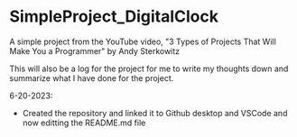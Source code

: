 # SimpleProject_DigitalClock
A simple project from the YouTube video, "3 Types of Projects That Will Make You a Programmer" by Andy Sterkowitz

This will also be a log for the project for me to write my thoughts down and summarize what I have done for the project.

6-20-2023:
- Created the repository and linked it to Github desktop and VSCode and now editting the README.md file
